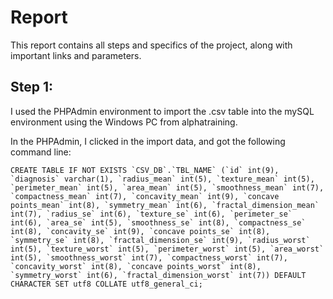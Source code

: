 # Report

This report contains all steps and specifics of the project, along with important links and parameters.

## Step 1: 

I used the PHPAdmin environment to import the .csv table into the mySQL environment using the Windows PC from alphatraining.

In the PHPAdmin, I clicked in the import data, and got the following command line:

    CREATE TABLE IF NOT EXISTS `CSV_DB`.`TBL_NAME` (`id` int(9), `diagnosis` varchar(1), `radius_mean` int(5), `texture_mean` int(5), `perimeter_mean` int(5), `area_mean` int(5), `smoothness_mean` int(7), `compactness_mean` int(7), `concavity_mean` int(9), `concave points_mean` int(8), `symmetry_mean` int(6), `fractal_dimension_mean` int(7), `radius_se` int(6), `texture_se` int(6), `perimeter_se` int(6), `area_se` int(5), `smoothness_se` int(8), `compactness_se` int(8), `concavity_se` int(9), `concave points_se` int(8), `symmetry_se` int(8), `fractal_dimension_se` int(9), `radius_worst` int(5), `texture_worst` int(5), `perimeter_worst` int(5), `area_worst` int(5), `smoothness_worst` int(7), `compactness_worst` int(7), `concavity_worst` int(8), `concave points_worst` int(8), `symmetry_worst` int(6), `fractal_dimension_worst` int(7)) DEFAULT CHARACTER SET utf8 COLLATE utf8_general_ci;

